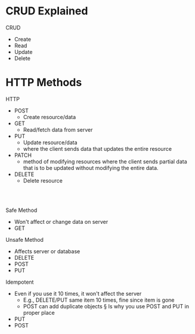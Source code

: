 # CRUD Explained
CRUD
* Create
* Read 
* Update
* Delete

# HTTP Methods
HTTP
* POST
    * Create resource/data
* GET
    * Read/fetch data from server
* PUT
    * Update resource/data
    *  where the client sends data that updates the entire resource
* PATCH
    * method of modifying resources where the client sends partial data that is to be updated without modifying the entire data.
* DELETE
    * Delete resource

<br/><br/>

Safe Method
* Won't affect or change data on server
* GET


Unsafe Method
* Affects server or database
* DELETE
* POST
* PUT


Idempotent
* Even if you use it 10 times, it won't affect the server
    * E.g., DELETE/PUT same item 10 times, fine since item is gone
    * POST can add duplicate objects
        § Is why you use POST and PUT in proper place
* PUT
* POST